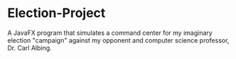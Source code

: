 # Election-Project

A JavaFX program that simulates a command center for my imaginary election "campaign" against my opponent and computer science professor, Dr. Carl Albing.

